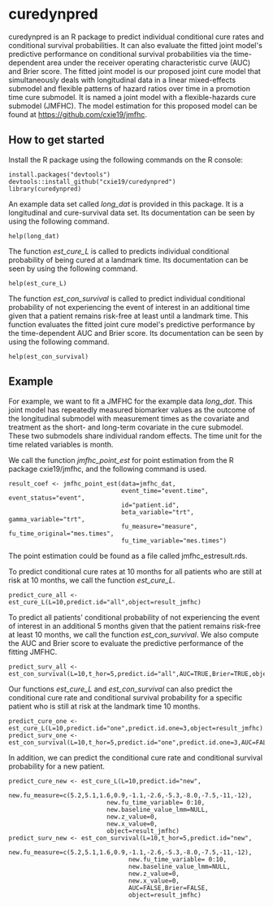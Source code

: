 # curedynpred

curedynpred is an R package to predict individual conditional cure rates and conditional 
survival probabilities. It can also evaluate the fitted joint model's predictive performance 
on conditional survival probabilities via the time-dependent area under 
the receiver operating characteristic curve (AUC) and Brier score. 
The fitted joint model is our proposed joint cure model that simultaneously deals 
with longitudinal data in a linear mixed-effects submodel 
and flexible patterns of hazard ratios over time in a promotion time cure submodel.
It is named a joint model with a flexible-hazards cure submodel (JMFHC).
The model estimation for this proposed model can be found  at https://github.com/cxie19/jmfhc. <br />

## How to get started

Install the R package using the following commands on the R console:

```{r}
install.packages("devtools")
devtools::install_github("cxie19/curedynpred")
library(curedynpred)
```

An example data set called *long_dat* is provided in this package. It
is a longitudinal and cure-survival data set. Its documentation can be 
seen by using the following command.

```{r}
help(long_dat)
```

The function *est_cure_L* is called to predicts individual conditional probability of being cured at a landmark time.
Its documentation can be seen by using the following command.

```{r}
help(est_cure_L)
```

The function *est_con_survival* is called to predict individual conditional probability of not experiencing the event of
interest in an additional time given that a patient remains risk-free at least until a landmark time.
This function evaluates the fitted joint cure model's predictive performance by the time-dependent
AUC and Brier score.
Its documentation can be seen by using the following command.

```{r}
help(est_con_survival)
```

## Example
For example, we want to fit a JMFHC for the example data *long_dat*.
This joint model has repeatedly measured biomarker values as the outcome of the 
longitudinal submodel with measurement times as the 
covariate and treatment as the short- and long-term covariate in the cure 
submodel. These two submodels share individual random effects.
The time unit for the time related variables is month.

We call the function *jmfhc_point_est* for point estimation from the R package cxie19/jmfhc, and the following command is used.

```{r}
result_coef <- jmfhc_point_est(data=jmfhc_dat, 
                               event_time="event.time", event_status="event", 
                               id="patient.id", 
                               beta_variable="trt", gamma_variable="trt", 
                               fu_measure="measure", fu_time_original="mes.times",                                        
                               fu_time_variable="mes.times")
```
The point estimation could be found as a file called jmfhc_estresult.rds.

To predict conditional cure rates at 10 months for all patients who are still at risk at 10 months, we call the function *est_cure_L*.

```{r}
predict_cure_all <- est_cure_L(L=10,predict.id="all",object=result_jmfhc)
```

To predict all patients' conditional probability of not experiencing the event of interest in an additional 5 months 
given that the patient remains risk-free at least 10 months, we call the function *est_con_survival*. We also compute the AUC 
and Brier score to evaluate the predictive performance of the fitting JMFHC.

```{r}
predict_surv_all <- est_con_survival(L=10,t_hor=5,predict.id="all",AUC=TRUE,Brier=TRUE,object=result_jmfhc)
```

Our functions *est_cure_L* and *est_con_survival* can also predict the conditional cure rate and conditional survival probability for a specific patient
who is still at risk at the landmark time 10 months.

```{r}
predict_cure_one <- est_cure_L(L=10,predict.id="one",predict.id.one=3,object=result_jmfhc)
predict_surv_one <- est_con_survival(L=10,t_hor=5,predict.id="one",predict.id.one=3,AUC=FALSE,Brier=FALSE,object=result_jmfhc)
```

In addition, we can predict the conditional cure rate and conditional survival probability for a new patient.

```{r}
predict_cure_new <- est_cure_L(L=10,predict.id="new",
                           new.fu_measure=c(5.2,5.1,1.6,0.9,-1.1,-2.6,-5.3,-8.0,-7.5,-11,-12),
                           new.fu_time_variable= 0:10,
                           new.baseline_value_lmm=NULL,
                           new.z_value=0,
                           new.x_value=0,
                           object=result_jmfhc)
predict_surv_new <- est_con_survival(L=10,t_hor=5,predict.id="new",
                                 new.fu_measure=c(5.2,5.1,1.6,0.9,-1.1,-2.6,-5.3,-8.0,-7.5,-11,-12),
                                 new.fu_time_variable= 0:10,
                                 new.baseline_value_lmm=NULL,
                                 new.z_value=0,
                                 new.x_value=0,
                                 AUC=FALSE,Brier=FALSE,
                                 object=result_jmfhc)
```

